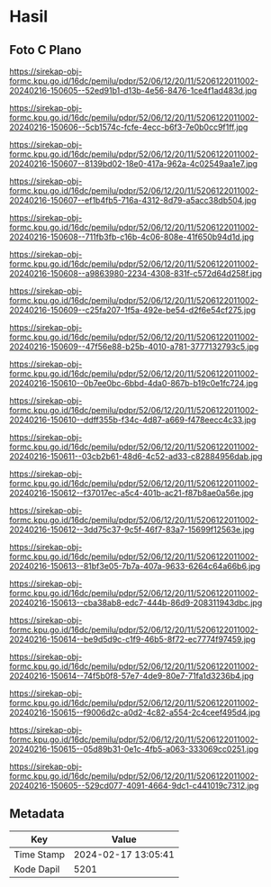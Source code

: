 # Hasil

## Foto C Plano

https://sirekap-obj-formc.kpu.go.id/16dc/pemilu/pdpr/52/06/12/20/11/5206122011002-20240216-150605--52ed91b1-d13b-4e56-8476-1ce4f1ad483d.jpg

https://sirekap-obj-formc.kpu.go.id/16dc/pemilu/pdpr/52/06/12/20/11/5206122011002-20240216-150606--5cb1574c-fcfe-4ecc-b6f3-7e0b0cc9f1ff.jpg

https://sirekap-obj-formc.kpu.go.id/16dc/pemilu/pdpr/52/06/12/20/11/5206122011002-20240216-150607--8139bd02-18e0-417a-962a-4c02549aa1e7.jpg

https://sirekap-obj-formc.kpu.go.id/16dc/pemilu/pdpr/52/06/12/20/11/5206122011002-20240216-150607--ef1b4fb5-716a-4312-8d79-a5acc38db504.jpg

https://sirekap-obj-formc.kpu.go.id/16dc/pemilu/pdpr/52/06/12/20/11/5206122011002-20240216-150608--711fb3fb-c16b-4c06-808e-41f650b94d1d.jpg

https://sirekap-obj-formc.kpu.go.id/16dc/pemilu/pdpr/52/06/12/20/11/5206122011002-20240216-150608--a9863980-2234-4308-831f-c572d64d258f.jpg

https://sirekap-obj-formc.kpu.go.id/16dc/pemilu/pdpr/52/06/12/20/11/5206122011002-20240216-150609--c25fa207-1f5a-492e-be54-d2f6e54cf275.jpg

https://sirekap-obj-formc.kpu.go.id/16dc/pemilu/pdpr/52/06/12/20/11/5206122011002-20240216-150609--47f56e88-b25b-4010-a781-3777132793c5.jpg

https://sirekap-obj-formc.kpu.go.id/16dc/pemilu/pdpr/52/06/12/20/11/5206122011002-20240216-150610--0b7ee0bc-6bbd-4da0-867b-b19c0e1fc724.jpg

https://sirekap-obj-formc.kpu.go.id/16dc/pemilu/pdpr/52/06/12/20/11/5206122011002-20240216-150610--ddff355b-f34c-4d87-a669-f478eecc4c33.jpg

https://sirekap-obj-formc.kpu.go.id/16dc/pemilu/pdpr/52/06/12/20/11/5206122011002-20240216-150611--03cb2b61-48d6-4c52-ad33-c82884956dab.jpg

https://sirekap-obj-formc.kpu.go.id/16dc/pemilu/pdpr/52/06/12/20/11/5206122011002-20240216-150612--f37017ec-a5c4-401b-ac21-f87b8ae0a56e.jpg

https://sirekap-obj-formc.kpu.go.id/16dc/pemilu/pdpr/52/06/12/20/11/5206122011002-20240216-150612--3dd75c37-9c5f-46f7-83a7-15699f12563e.jpg

https://sirekap-obj-formc.kpu.go.id/16dc/pemilu/pdpr/52/06/12/20/11/5206122011002-20240216-150613--81bf3e05-7b7a-407a-9633-6264c64a66b6.jpg

https://sirekap-obj-formc.kpu.go.id/16dc/pemilu/pdpr/52/06/12/20/11/5206122011002-20240216-150613--cba38ab8-edc7-444b-86d9-208311943dbc.jpg

https://sirekap-obj-formc.kpu.go.id/16dc/pemilu/pdpr/52/06/12/20/11/5206122011002-20240216-150614--be9d5d9c-c1f9-46b5-8f72-ec7774f97459.jpg

https://sirekap-obj-formc.kpu.go.id/16dc/pemilu/pdpr/52/06/12/20/11/5206122011002-20240216-150614--74f5b0f8-57e7-4de9-80e7-71fa1d3236b4.jpg

https://sirekap-obj-formc.kpu.go.id/16dc/pemilu/pdpr/52/06/12/20/11/5206122011002-20240216-150615--f9006d2c-a0d2-4c82-a554-2c4ceef495d4.jpg

https://sirekap-obj-formc.kpu.go.id/16dc/pemilu/pdpr/52/06/12/20/11/5206122011002-20240216-150615--05d89b31-0e1c-4fb5-a063-333069cc0251.jpg

https://sirekap-obj-formc.kpu.go.id/16dc/pemilu/pdpr/52/06/12/20/11/5206122011002-20240216-150605--529cd077-4091-4664-9dc1-c441019c7312.jpg


## Metadata

| Key        | Value               |
| ---------- | ------------------- |
| Time Stamp | 2024-02-17 13:05:41 |
| Kode Dapil | 5201                |



